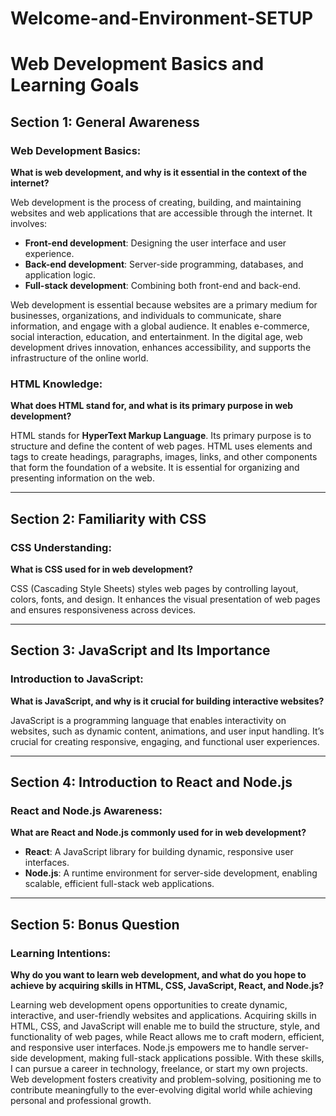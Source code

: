 # Welcome-and-Environment-SETUP

# Web Development Basics and Learning Goals

## Section 1: General Awareness

### Web Development Basics:
**What is web development, and why is it essential in the context of the internet?**

Web development is the process of creating, building, and maintaining websites and web applications that are accessible through the internet. It involves:
- **Front-end development**: Designing the user interface and user experience.
- **Back-end development**: Server-side programming, databases, and application logic.
- **Full-stack development**: Combining both front-end and back-end.

Web development is essential because websites are a primary medium for businesses, organizations, and individuals to communicate, share information, and engage with a global audience. It enables e-commerce, social interaction, education, and entertainment. In the digital age, web development drives innovation, enhances accessibility, and supports the infrastructure of the online world.

### HTML Knowledge:
**What does HTML stand for, and what is its primary purpose in web development?**

HTML stands for **HyperText Markup Language**. Its primary purpose is to structure and define the content of web pages. HTML uses elements and tags to create headings, paragraphs, images, links, and other components that form the foundation of a website. It is essential for organizing and presenting information on the web.

---

## Section 2: Familiarity with CSS

### CSS Understanding:
**What is CSS used for in web development?**

CSS (Cascading Style Sheets) styles web pages by controlling layout, colors, fonts, and design. It enhances the visual presentation of web pages and ensures responsiveness across devices.

---

## Section 3: JavaScript and Its Importance

### Introduction to JavaScript:
**What is JavaScript, and why is it crucial for building interactive websites?**

JavaScript is a programming language that enables interactivity on websites, such as dynamic content, animations, and user input handling. It’s crucial for creating responsive, engaging, and functional user experiences.

---

## Section 4: Introduction to React and Node.js

### React and Node.js Awareness:
**What are React and Node.js commonly used for in web development?**

- **React**: A JavaScript library for building dynamic, responsive user interfaces.
- **Node.js**: A runtime environment for server-side development, enabling scalable, efficient full-stack web applications.

---

## Section 5: Bonus Question

### Learning Intentions:
**Why do you want to learn web development, and what do you hope to achieve by acquiring skills in HTML, CSS, JavaScript, React, and Node.js?**

Learning web development opens opportunities to create dynamic, interactive, and user-friendly websites and applications. Acquiring skills in HTML, CSS, and JavaScript will enable me to build the structure, style, and functionality of web pages, while React allows me to craft modern, efficient, and responsive user interfaces. Node.js empowers me to handle server-side development, making full-stack applications possible. With these skills, I can pursue a career in technology, freelance, or start my own projects. Web development fosters creativity and problem-solving, positioning me to contribute meaningfully to the ever-evolving digital world while achieving personal and professional growth.


